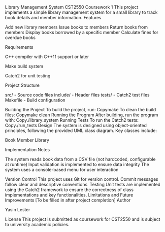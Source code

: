 Library Management System
CST2550 Coursework 1
This project implements a simple library management system for a small library to track book details and member information.
Features

Add new library members
Issue books to members
Return books from members
Display books borrowed by a specific member
Calculate fines for overdue books

Requirements

C++ compiler with C++11 support or later

Make build system

Catch2 for unit testing

Project Structure

src/ - Source code files
include/ - Header files
tests/ - Catch2 test files
Makefile - Build configuration

Building the Project
To build the project, run:
Copymake
To clean the build files:
Copymake clean
Running the Program
After building, run the program with:
Copy./library_system
Running Tests
To run the Catch2 tests:
Copy./run_tests
Design
The system is designed using object-oriented principles, following the provided UML class diagram. Key classes include:

Book
Member
Library

Implementation Notes

The system reads book data from a CSV file (not hardcoded, configurable at runtime)
Input validation is implemented to ensure data integrity
The system uses a console-based menu for user interaction

Version Control
This project uses Git for version control. Commit messages follow clear and descriptive conventions.
Testing
Unit tests are implemented using the Catch2 framework to ensure the correctness of class implementations and key functionalities.
Limitations and Future Improvements
[To be filled in after project completion]
Author

Yasin Lester

License
This project is submitted as coursework for CST2550 and is subject to university academic policies.
